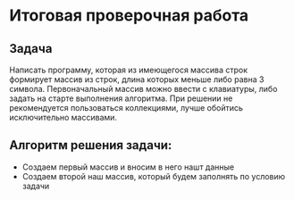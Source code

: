  # Итоговая проверочная работа
 ## Задача
 Написать программу, которая из имеющегося массива строк формирует массив из строк, длина которых меньше либо равна 3 символа. Первоначальный массив можно ввести с клавиатуры, либо задать на старте выполнения алгоритма. При решении не рекомендуется пользоваться коллекциями, лучше обойтись исключительно массивами.
 ## Алгоритм решения задачи:
 * Создаем первый массив и вносим в него нашт данные
 * Создаем второй наш массив, который будем заполнять по условию задачи